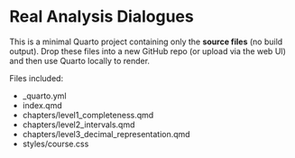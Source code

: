 # Real Analysis Dialogues

This is a minimal Quarto project containing only the **source files** (no build output).
Drop these files into a new GitHub repo (or upload via the web UI) and then use Quarto locally to render.

Files included:
- _quarto.yml
- index.qmd
- chapters/level1_completeness.qmd
- chapters/level2_intervals.qmd
- chapters/level3_decimal_representation.qmd
- styles/course.css